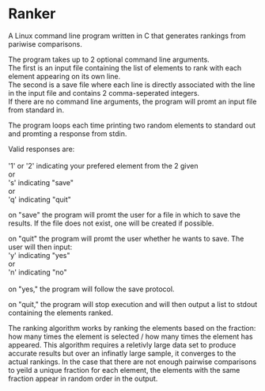 # Ranker
A Linux command line program written in C that generates rankings from pariwise comparisons.

The program takes up to 2 optional command line arguments. <br/>
The first is an input file containing the list of elements to rank with each element appearing on its own line.<br/>
The second is a save file where each line is directly associated with the line in the input file and contains 2 comma-seperated integers.<br/>
If there are no command line arguments, the program will promt an input file from standard in.<br/>

The program loops each time printing two random elements to standard out and promting a response from stdin.

Valid responses are:<br/><br/>
    '1' or '2' indicating your prefered element from the 2 given<br/>
    or<br/>
    's' indicating "save"<br/>
    or<br/>
    'q' indicating "quit"<br/>
  
on "save" the program will promt the user for a file in which to save the results. If the file does not exist, one will be created if possible.

on "quit" the program will promt the user whether he wants to save. The user will then input:<br/>
    'y' indicating "yes"<br/>
    or <br/>
    'n' indicating "no"<br/><br/>
 on "yes," the program will follow the save protocol.<br/>
 
 on "quit," the program will stop execution and will then output a list to stdout containing the elements ranked.
 
 The ranking algorithm works by ranking the elements based on the fraction: how many times the element is selected / how many times the element has appeared.
 This algorithm requires a reletivly large data set to produce accurate results but over an infinatly large sample, it converges to the actual rankings.
 In the case that there are not enough pairwise comparisons to yeild a unique fraction for each element, the elements with the same fraction appear in random order in the output.
 
